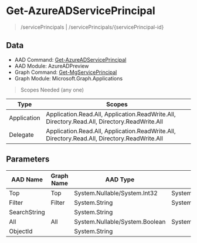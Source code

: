 # Get-AzureADServicePrincipal

> /servicePrincipals | /servicePrincipals/{servicePrincipal-id}

## Data

+ AAD Command: [Get-AzureADServicePrincipal](https://docs.microsoft.com/en-us/powershell/module/AzureADPreview/Get-AzureADServicePrincipal)
+ AAD Module: AzureADPreview
+ Graph Command: [Get-MgServicePrincipal](https://docs.microsoft.com/en-us/powershell/module/Microsoft.Graph.Applications/Get-MgServicePrincipal)
+ Graph Module: Microsoft.Graph.Applications

> Scopes Needed (any one)

|Type|Scopes|
|---|---|
|Application|Application.Read.All, Application.ReadWrite.All, Directory.Read.All, Directory.ReadWrite.All|
|Delegate|Application.Read.All, Application.ReadWrite.All, Directory.Read.All, Directory.ReadWrite.All|

## Parameters

|AAD Name|Graph Name|AAD Type|Graph Type|Infos|
|---|---|---|---|---|
|Top|Top|System.Nullable/System.Int32|System.Int32||
|Filter|Filter|System.String|System.String||
|SearchString||System.String|||
|All|All|System.Nullable/System.Boolean|System.Management.Automation.SwitchParameter||
|ObjectId||System.String|||

